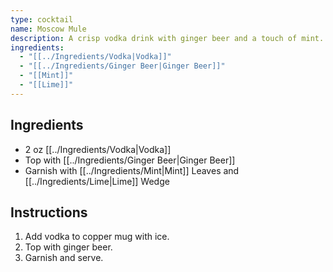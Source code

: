 ```yaml
---
type: cocktail
name: Moscow Mule
description: A crisp vodka drink with ginger beer and a touch of mint.
ingredients:
  - "[[../Ingredients/Vodka|Vodka]]"
  - "[[../Ingredients/Ginger Beer|Ginger Beer]]"
  - "[[Mint]]"
  - "[[Lime]]"
---
```


## Ingredients
- 2 oz [[../Ingredients/Vodka|Vodka]]
- Top with [[../Ingredients/Ginger Beer|Ginger Beer]]
- Garnish with [[../Ingredients/Mint|Mint]]  Leaves and [[../Ingredients/Lime|Lime]] Wedge

## Instructions
1. Add vodka to copper mug with ice.
2. Top with ginger beer.
3. Garnish and serve.
